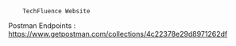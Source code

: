 
        TechFluence Website 

Postman Endpoints : https://www.getpostman.com/collections/4c22378e29d8971262df